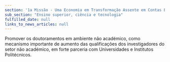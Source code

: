```yaml
---
section: '1a Missão - Uma Economia em Transformação Assente em Contas Equilibradas'
sub_section: "Ensino superior, ciência e tecnologia"
fulfilled_date: null
links_to_news_articles: null
---
```


Promover os doutoramentos em ambiente não académico, como mecanismo importante de aumento das qualificações dos investigadores do setor não académico, em forte parceria com Universidades e Institutos Politécnicos.